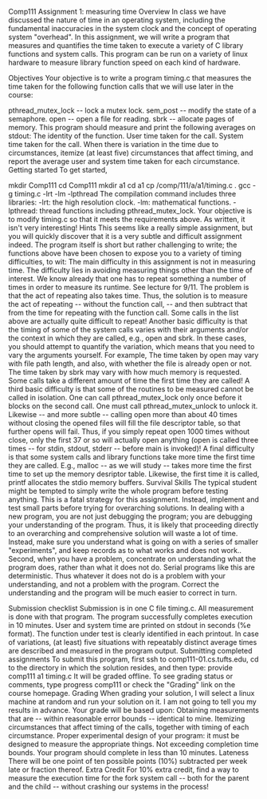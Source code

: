Comp111 Assignment 1: measuring time
Overview
In class we have discussed the nature of time in an operating system, including the fundamental inaccuracies in the system clock and the concept of operating system "overhead". In this assignment, we will write a program that measures and quantifies the time taken to execute a variety of C library functions and system calls. This program can be run on a variety of linux hardware to measure library function speed on each kind of hardware.

Objectives
Your objective is to write a program timing.c that measures the time taken for the following function calls that we will use later in the course:

pthread_mutex_lock -- lock a mutex lock.
sem_post -- modify the state of a semaphore.
open -- open a file for reading.
sbrk -- allocate pages of memory.
This program should measure and print the following averages on stdout:
The identity of the function.
User time taken for the call.
System time taken for the call.
When there is variation in the time due to circumstances, itemize (at least five) circumstances that affect timing, and report the average user and system time taken for each circumstance.
Getting started
To get started,

 
mkdir Comp111
cd Comp111
mkdir a1
cd a1
cp /comp/111/a/a1/timing.c .
gcc -g timing.c -lrt -lm -lpthread
The compilation command includes three libraries:
-lrt: the high resolution clock.
-lm: mathematical functions.
-lpthread: thread functions including pthread_mutex_lock.
Your objective is to modify timing.c so that it meets the requirements above. As written, it isn't very interesting!
Hints
This seems like a really simple assignment, but you will quickly discover that it is a very subtle and difficult assignment indeed. The program itself is short but rather challenging to write; the functions above have been chosen to expose you to a variety of timing difficulties, to wit:
The main difficulty in this assignment is not in measuring time. The difficulty lies in avoiding measuring things other than the time of interest.
We know already that one has to repeat something a number of times in order to measure its runtime. See lecture for 9/11.
The problem is that the act of repeating also takes time.
Thus, the solution is to measure the act of repeating -- without the function call, -- and then subtract that from the time for repeating with the function call.
Some calls in the list above are actually quite difficult to repeat!
Another basic difficulty is that the timing of some of the system calls varies with their arguments and/or the context in which they are called, e.g., open and sbrk. In these cases, you should attempt to quantify the variation, which means that you need to vary the arguments yourself. For example,
The time taken by open may vary with file path length, and also, with whether the file is already open or not.
The time taken by sbrk may vary with how much memory is requested.
Some calls take a different amount of time the first time they are called!
A third basic difficulty is that some of the routines to be measured cannot be called in isolation. One can call pthread_mutex_lock only once before it blocks on the second call. One must call pthread_mutex_unlock to unlock it. Likewise -- and more subtle -- calling open more than about 40 times without closing the opened files will fill the file descriptor table, so that further opens will fail. Thus, if you simply repeat open 1000 times without close, only the first 37 or so will actually open anything (open is called three times -- for stdin, stdout, stderr -- before main is invoked)!
A final difficulty is that some system calls and library functions take more time the first time they are called. E.g., malloc -- as we will study -- takes more time the first time to set up the memory desriptor table. Likewise, the first time it is called, printf allocates the stdio memory buffers.
Survival Skills
The typical student might be tempted to simply write the whole program before testing anything. This is a fatal strategy for this assignment. Instead, implement and test small parts before trying for overarching solutions. In dealing with a new program, you are not just debugging the program; you are debugging your understanding of the program. Thus, it is likely that proceeding directly to an overarching and comprehensive solution will waste a lot of time. Instead, make sure you understand what is going on with a series of smaller "experiments", and keep records as to what works and does not work..
Second, when you have a problem, concentrate on understanding what the program does, rather than what it does not do. Serial programs like this are deterministic. Thus whatever it does not do is a problem with your understanding, and not a problem with the program. Correct the understanding and the program will be much easier to correct in turn.

Submission checklist
   	Submission is in one C file timing.c.
   	All measurement is done with that program.
   	The program successfully completes execution in 10 minutes.
   	User and system time are printed on stdout in seconds (%e format).
   	The function under test is clearly identified in each printout.
   	In case of variations, (at least) five situations with repeatably distinct average times are described and measured in the program output.
Submitting completed assignments
To submit this program, first ssh to comp111-01.cs.tufts.edu, cd to the directory in which the solution resides, and then type:
provide comp111 a1 timing.c
It will be graded offline. To see grading status or comments, type
progress comp111
or check the "Grading" link on the course homepage.
Grading
When grading your solution, I will select a linux machine at random and run your solution on it. I am not going to tell you my results in advance. Your grade will be based upon:
Obtaining measurements that are -- within reasonable error bounds -- identical to mine.
Itemizing circumstances that affect timing of the calls, together with timing of each circumstance.
Proper experimental design of your program: it must be designed to measure the appropriate things.
Not exceeding completion time bounds. Your program should complete in less than 10 minutes.
Lateness
There will be one point of ten possible points (10%) subtracted per week late or fraction thereof.
Extra Credit
For 10% extra credit, find a way to measure the execution time for the fork system call -- both for the parent and the child -- without crashing our systems in the process!
